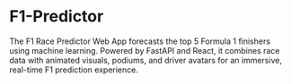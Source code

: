 # F1-Predictor
The F1 Race Predictor Web App forecasts the top 5 Formula 1 finishers using machine learning. Powered by FastAPI and React, it combines race data with animated visuals, podiums, and driver avatars for an immersive, real-time F1 prediction experience.
